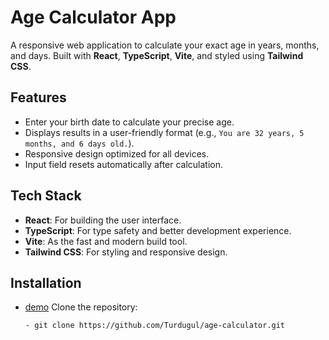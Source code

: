 # Age Calculator App

A responsive web application to calculate your exact age in years, months, and days. Built with **React**, **TypeScript**, **Vite**, and styled using **Tailwind CSS**.

## Features
- Enter your birth date to calculate your precise age.
- Displays results in a user-friendly format (e.g., `You are 32 years, 5 months, and 6 days old.`).
- Responsive design optimized for all devices.
- Input field resets automatically after calculation.

## Tech Stack
- **React**: For building the user interface.
- **TypeScript**: For type safety and better development experience.
- **Vite**: As the fast and modern build tool.
- **Tailwind CSS**: For styling and responsive design.

## Installation

- [demo](https://age-calculator-brown-kappa.vercel.app/)
Clone the repository:
   ```bash
   - git clone https://github.com/Turdugul/age-calculator.git



